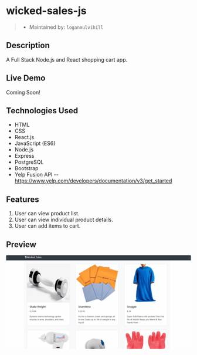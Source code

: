 # wicked-sales-js
> - Maintained by: `loganmulvihill`

## Description
A Full Stack Node.js and React shopping cart app.

## Live Demo
Coming Soon!

## Technologies Used
 - HTML
 - CSS
 - React.js
 - JavaScript (ES6)
 - Node.js
 - Express
 - PostgreSQL
 - Bootstrap
 - Yelp Fusion API
   -- https://www.yelp.com/developers/documentation/v3/get_started

## Features
1. User can view product list.
2. User can view individual product details.
3. User can add items to cart.

## Preview
 <img src="server/public/images/wicked-sales-example.gif">
